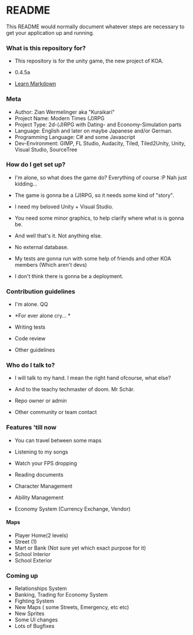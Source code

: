 # README #

This README would normally document whatever steps are necessary to get your application up and running.

### What is this repository for? ###

* This repository is for the unity game, the new project of KOA.
* 0.4.5a

* [Learn Markdown](https://bitbucket.org/tutorials/markdowndemo)

### Meta ###
* Author: Zian Wermelinger aka "Kuraikari"
* Project Name: Modern Times (J)RPG
* Project Type: 2d-(J)RPG with Dating- and Economy-Simulation parts
* Language: English and later on maybe Japanese and/or German.
* Programming Language: C# and some Javascript
* Dev-Environment: GIMP, FL Studio, Audacity, Tiled, Tiled2Unity, Unity, Visual Studio, SourceTree

### How do I get set up? ###

* I'm alone, so what does the game do? Everything of course :P Nah just kidding...
* The game is gonna be a (J)RPG, so it needs some kind of "story". 
* I need my beloved Unity + Visual Studio.
* You need some minor graphics, to help clarify where what is is gonna be.
* And well that's it. Not anything else.

* No external database.

* My tests are gonna run with some help of friends and other KOA members (Which aren't devs) 
* I don't think there is gonna be a deployment. 

### Contribution guidelines ###

* I'm alone. QQ 
* *For ever alone cry... *

* Writing tests
* Code review
* Other guidelines

### Who do I talk to? ###

* I will talk to my hand. I mean the right hand ofcourse, what else? 
* And to the teachy techmaster of doom. Mr Schär.

* Repo owner or admin
* Other community or team contact

### Features 'till now ###
* You can travel between some maps
* Listening to my songs 
* Watch your FPS dropping
* Reading documents

* Character Management
* Ability Management
* Economy System (Currency Exchange, Vendor)

#### Maps ####
* Player Home(2 levels) 
* Street (1)
* Mart or Bank (Not sure yet which exact purpose for it)
* School Interior
* School Exterior


### Coming up ###
* Relationships System
* Banking, Trading for Economy System
* Fighting System
* New Maps ( some Streets, Emergency, etc etc)
* New Sprites
* Some UI changes
* Lots of Bugfixes
